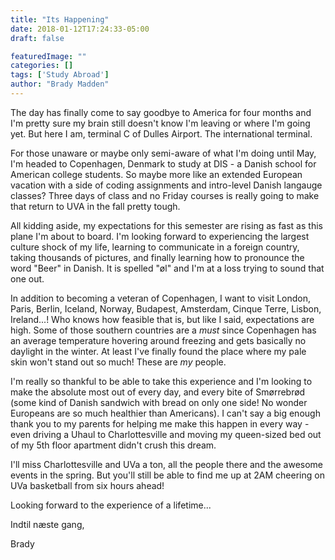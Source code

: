 ```yaml
---
title: "Its Happening"
date: 2018-01-12T17:24:33-05:00
draft: false

featuredImage: ""
categories: []
tags: ['Study Abroad']
author: "Brady Madden"
---
```

The day has finally come to say goodbye to America for four months and I'm pretty sure my brain still doesn't know I'm leaving or where I'm going yet. But here I am, terminal C of Dulles Airport. The international terminal.

<!--more-->

For those unaware or maybe only semi-aware of what I'm doing until May, I'm headed to Copenhagen, Denmark to study at DIS - a Danish school for American college students. So maybe more like an extended European vacation with a side of coding assignments and intro-level Danish langauge classes? Three days of class and no Friday courses is really going to make that return to UVA in the fall pretty tough. 

All kidding aside, my expectations for this semester are rising as fast as this plane I'm about to board. I'm looking forward to experiencing the largest culture shock of my life, learning to communicate in a foreign country, taking thousands of pictures, and finally learning how to pronounce the word "Beer" in Danish. It is spelled "øl" and I'm at a loss trying to sound that one out.

In addition to becoming a veteran of Copenhagen, I want to visit London, Paris, Berlin, Iceland, Norway, Budapest, Amsterdam, Cinque Terre, Lisbon, Ireland...! Who knows how feasible that is, but like I said, expectations are high. Some of those southern countries are a _must_ since Copenhagen has an average temperature hovering around freezing and gets basically no daylight in the winter. At least I've finally found the place where my pale skin won't stand out so much! These are _my_ people.

I'm really so thankful to be able to take this experience and I'm looking to make the absolute most out of every day, and every bite of Smørrebrød (some kind of Danish sandwich with bread on only one side! No wonder Europeans are so much healthier than Americans). I can't say a big enough thank you to my parents for helping me make this happen in every way - even driving a Uhaul to Charlottesville and moving my queen-sized bed out of my 5th floor apartment didn't crush this dream.

I'll miss Charlottesville and UVa a ton, all the people there and the awesome events in the spring. But you'll still be able to find me up at 2AM cheering on UVa basketball from six hours ahead! 

Looking forward to the experience of a lifetime...

Indtil næste gang,

Brady